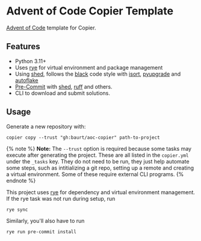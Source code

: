 # Advent of Code Copier Template

[Advent of Code](https://adventofcode.com/) template for Copier.

## Features

- Python 3.11+
- Uses [rye] for virtual environment and package management
- Using [shed], follows the [black] code style with [isort], [pyupgrade] and [autoflake]
- [Pre-Commit] with [shed], [ruff] and others.
- CLI to download and submit solutions.

## Usage

Generate a new repository with:

```shell
copier copy --trust "gh:baurt/aoc-copier" path-to-project
```

{% note %}
**Note:** The `--trust` option is required because some tasks may execute after generating the project. These are all listed in the `copier.yml` under the `_tasks` key. They do not need to be run, they just help automate some steps, such as intitializing a git repo, setting up a remote and creating a virtual environment. Some of these require external CLI programs.
{% endnote %}

This project uses [rye] for dependency and virtual environment management. If the rye task was not run during setup, run

```shell
rye sync
```

Similarly, you'll also have to run

```shell
rye run pre-commit install
```

[ruff]: https://beta.ruff.rs/docs/
[black]: https://github.com/psf/black
[isort]: https://pypi.org/project/isort/
[rye]: https://rye-up.com
[pre-commit]: https://pre-commit.com/
[shed]: https://github.com/Zac-HD/shed
[pyupgrade]: https://github.com/asottile/pyupgrade
[autoflake]: https://github.com/PyCQA/autoflake
